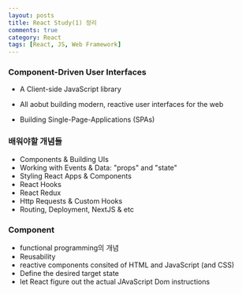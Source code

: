```yaml
---
layout: posts
title: React Study(1) 정리
comments: true
category: React
tags: [React, JS, Web Framework]
---
```


### Component-Driven User Interfaces

- A Client-side JavaScript library
- All aobut building modern, reactive user interfaces for the web

- Building Single-Page-Applications (SPAs)

### 배워야할 개념들

- Components & Building UIs
- Working with Events & Data: "props" and "state"
- Styling React Apps & Components
- React Hooks
- React Redux
- Http Requests & Custom Hooks
- Routing, Deployment, NextJS & etc

### Component

- functional programming의 개념
- Reusability
- reactive components consited of HTML and JavaScript (and CSS)
- Define the desired target state
- let React figure out the actual JAvaScript Dom instructions
